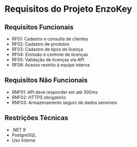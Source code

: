 # Requisitos do Projeto EnzoKey

## Requisitos Funcionais
- RF01: Cadastro e consulta de clientes
- RF02: Cadastro de produtos
- RF03: Cadastro de tipos de licença
- RF04: Emissão e controle de licenças
- RF05: Validação de licenças via API
- RF06: Acesso restrito à equipe interna

## Requisitos Não Funcionais
- RNF01: API deve responder em até 300ms
- RNF02: HTTPS obrigatório
- RNF03: Armazenamento seguro de dados sensíveis

## Restrições Técnicas
- .NET 9
- PostgreSQL
- Uso interno